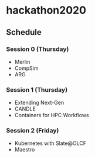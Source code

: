 # hackathon2020


## Schedule

### Session 0 (Thursday)
* Merlin
* CompSim
* ARG

### Session 1 (Thursday)
* Extending Next-Gen
* CANDLE
* Containers for HPC Workflows

### Session 2 (Friday)
* Kubernetes with Slate@OLCF
* Maestro
